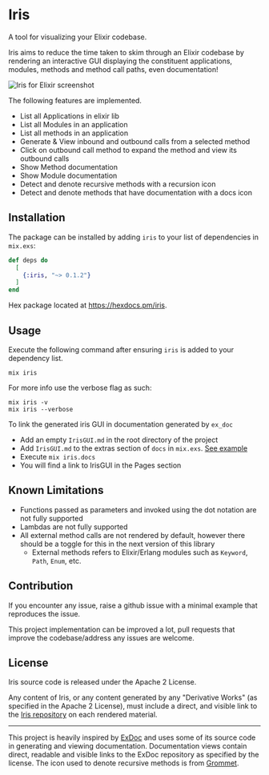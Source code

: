# Iris

A tool for visualizing your Elixir codebase.

Iris aims to reduce the time taken to skim through an Elixir codebase by rendering an interactive GUI displaying the constituent applications, modules, methods and method call paths, even documentation!

![Iris for Elixir screenshot](./screenshot.png)

The following features are implemented.

- List all Applications in elixir lib
- List all Modules in an application
- List all methods in an application
- Generate & View inbound and outbound calls from a selected method
- Click on outbound call method to expand the method and view its outbound calls
- Show Method documentation
- Show Module documentation
- Detect and denote recursive methods with a recursion icon
- Detect and denote methods that have documentation with a docs icon

## Installation

The package can be installed by adding `iris` to your list of dependencies in `mix.exs`:

```elixir
def deps do
  [
    {:iris, "~> 0.1.2"}
  ]
end
```

Hex package located at <https://hexdocs.pm/iris>.

## Usage

Execute the following command after ensuring `iris` is added to your dependency list.

```
mix iris
```

For more info use the verbose flag as such:

```
mix iris -v
mix iris --verbose
```

To link the generated iris GUI in documentation generated by `ex_doc`

- Add an empty `IrisGUI.md` in the root directory of the project
- Add `IrisGUI.md` to the extras section of `docs` in `mix.exs`. [See example](./mix.exs)
- Execute `mix iris.docs`
- You will find a link to IrisGUI in the Pages section

## Known Limitations

- Functions passed as parameters and invoked using the dot notation are not fully supported
- Lambdas are not fully supported
- All external method calls are not rendered by default, however there should be a toggle for this in the next version of this library
  - External methods refers to Elixir/Erlang modules such as `Keyword`, `Path`, `Enum`, etc.

## Contribution

If you encounter any issue, raise a github issue with a minimal example that reproduces the issue.

This project implementation can be improved a lot, pull requests that improve the codebase/address any issues are welcome.

## License

Iris source code is released under the Apache 2 License.

Any content of Iris, or any content generated by any "Derivative Works" (as specified in the Apache 2 License), must include a direct, and visible link to the [Iris repository](https://github.com/rahultumpala/iris) on each rendered material.

<hr>

This project is heavily inspired by [ExDoc](https://github.com/elixir-lang/ex_doc) and uses some of its source code in generating and viewing documentation. Documentation views contain direct, readable and visible links to the ExDoc repository as specified by the license. The icon used to denote recursive methods is from [Grommet](https://seekicon.com/artist/grommet).
